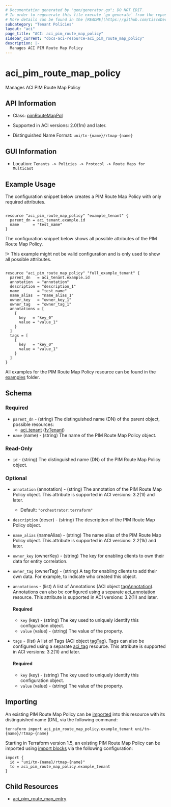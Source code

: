```yaml
---
# Documentation generated by "gen/generator.go"; DO NOT EDIT.
# In order to regenerate this file execute `go generate` from the repository root.
# More details can be found in the [README](https://github.com/CiscoDevNet/terraform-provider-aci/blob/master/README.md).
subcategory: "Tenant Policies"
layout: "aci"
page_title: "ACI: aci_pim_route_map_policy"
sidebar_current: "docs-aci-resource-aci_pim_route_map_policy"
description: |-
  Manages ACI PIM Route Map Policy
---
```


# aci_pim_route_map_policy #

Manages ACI PIM Route Map Policy



## API Information ##

* Class: [pimRouteMapPol](https://pubhub.devnetcloud.com/media/model-doc-latest/docs/app/index.html#/objects/pimRouteMapPol/overview)

* Supported in ACI versions: 2.0(1m) and later.

* Distinguished Name Format: `uni/tn-{name}/rtmap-{name}`

## GUI Information ##

* Location: `Tenants -> Policies -> Protocol -> Route Maps for Multicast`

## Example Usage ##

The configuration snippet below creates a PIM Route Map Policy with only required attributes.

```hcl

resource "aci_pim_route_map_policy" "example_tenant" {
  parent_dn = aci_tenant.example.id
  name      = "test_name"
}

```
The configuration snippet below shows all possible attributes of the PIM Route Map Policy.

!> This example might not be valid configuration and is only used to show all possible attributes.

```hcl

resource "aci_pim_route_map_policy" "full_example_tenant" {
  parent_dn   = aci_tenant.example.id
  annotation  = "annotation"
  description = "description_1"
  name        = "test_name"
  name_alias  = "name_alias_1"
  owner_key   = "owner_key_1"
  owner_tag   = "owner_tag_1"
  annotations = [
    {
      key   = "key_0"
      value = "value_1"
    }
  ]
  tags = [
    {
      key   = "key_0"
      value = "value_1"
    }
  ]
}

```

All examples for the PIM Route Map Policy resource can be found in the [examples](https://github.com/CiscoDevNet/terraform-provider-aci/tree/master/examples/resources/aci_pim_route_map_policy) folder.

## Schema ##

### Required ###

* `parent_dn` - (string) The distinguished name (DN) of the parent object, possible resources:
  - [aci_tenant](https://registry.terraform.io/providers/CiscoDevNet/aci/latest/docs/resources/tenant) ([fvTenant](https://pubhub.devnetcloud.com/media/model-doc-latest/docs/app/index.html#/objects/fvTenant/overview))
* `name` (name) - (string) The name of the PIM Route Map Policy object.

### Read-Only ###

* `id` - (string) The distinguished name (DN) of the PIM Route Map Policy object.

### Optional ###

* `annotation` (annotation) - (string) The annotation of the PIM Route Map Policy object. This attribute is supported in ACI versions: 3.2(1l) and later.
  - Default: `"orchestrator:terraform"`
* `description` (descr) - (string) The description of the PIM Route Map Policy object.
* `name_alias` (nameAlias) - (string) The name alias of the PIM Route Map Policy object. This attribute is supported in ACI versions: 2.2(1k) and later.
* `owner_key` (ownerKey) - (string) The key for enabling clients to own their data for entity correlation.
* `owner_tag` (ownerTag) - (string) A tag for enabling clients to add their own data. For example, to indicate who created this object.
* `annotations` - (list) A list of Annotations (ACI object [tagAnnotation](https://pubhub.devnetcloud.com/media/model-doc-latest/docs/app/index.html#/objects/tagAnnotation/overview)). Annotations can also be configured using a separate [aci_annotation](https://registry.terraform.io/providers/CiscoDevNet/aci/latest/docs/resources/annotation) resource. This attribute is supported in ACI versions: 3.2(1l) and later.
  #### Required ####
  
    * `key` (key) - (string) The key used to uniquely identify this configuration object.
    * `value` (value) - (string) The value of the property.
* `tags` - (list) A list of Tags (ACI object [tagTag](https://pubhub.devnetcloud.com/media/model-doc-latest/docs/app/index.html#/objects/tagTag/overview)). Tags can also be configured using a separate [aci_tag](https://registry.terraform.io/providers/CiscoDevNet/aci/latest/docs/resources/tag) resource. This attribute is supported in ACI versions: 3.2(1l) and later.
  #### Required ####
  
    * `key` (key) - (string) The key used to uniquely identify this configuration object.
    * `value` (value) - (string) The value of the property.

## Importing

An existing PIM Route Map Policy can be [imported](https://www.terraform.io/docs/import/index.html) into this resource with its distinguished name (DN), via the following command:

```
terraform import aci_pim_route_map_policy.example_tenant uni/tn-{name}/rtmap-{name}
```

Starting in Terraform version 1.5, an existing PIM Route Map Policy can be imported
using [import blocks](https://developer.hashicorp.com/terraform/language/import) via the following configuration:

```
import {
  id = "uni/tn-{name}/rtmap-{name}"
  to = aci_pim_route_map_policy.example_tenant
}
```

## Child Resources
  
  - [aci_pim_route_map_entry](https://registry.terraform.io/providers/CiscoDevNet/aci/latest/docs/resources/pim_route_map_entry)
